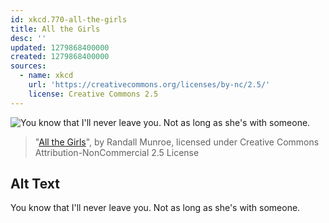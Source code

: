 ```yaml
---
id: xkcd.770-all-the-girls
title: All the Girls
desc: ''
updated: 1279868400000
created: 1279868400000
sources:
  - name: xkcd
    url: 'https://creativecommons.org/licenses/by-nc/2.5/'
    license: Creative Commons 2.5
---
```

![You know that I'll never leave you. Not as long as she's with someone.](https://imgs.xkcd.com/comics/all_the_girls.png)
> "[All the Girls](https://xkcd.com/770/)", by Randall Munroe, licensed under Creative Commons Attribution-NonCommercial 2.5 License

## Alt Text
You know that I'll never leave you. Not as long as she's with someone.
